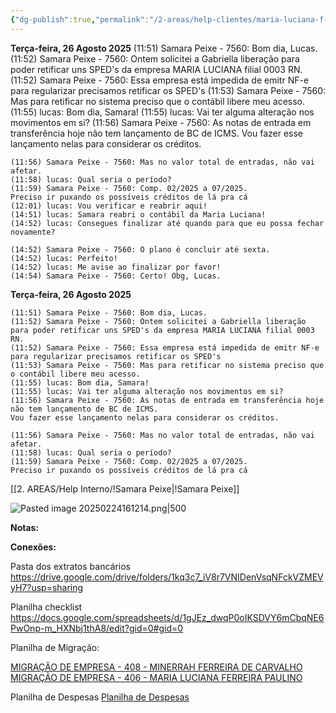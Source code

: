 ```yaml
---
{"dg-publish":true,"permalink":"/2-areas/help-clientes/maria-luciana-f-p-ltda-acrimax-406/","dgPassFrontmatter":true,"created":"2025-08-26T12:00:43.551-03:00","updated":"2025-08-26T14:55:35.970-03:00"}
---
```


**Terça-feira, 26 Agosto 2025**
	(11:51) Samara Peixe - 7560: Bom dia, Lucas.
	(11:52) Samara Peixe - 7560: Ontem solicitei a Gabriella liberação para poder retificar uns SPED's da empresa MARIA LUCIANA filial 0003 RN.
	(11:52) Samara Peixe - 7560: Essa empresa está impedida de emitr NF-e para regularizar precisamos retificar os SPED's
	(11:53) Samara Peixe - 7560: Mas para retificar no sistema preciso que o contábil libere meu acesso.
	(11:55) lucas: Bom dia, Samara!
	(11:55) lucas: Vai ter alguma alteração nos movimentos em si?
	(11:56) Samara Peixe - 7560: As notas de entrada em transferência hoje não tem lançamento de BC de ICMS.
	Vou fazer esse lançamento nelas para considerar os créditos.
	
	(11:56) Samara Peixe - 7560: Mas no valor total de entradas, não vai afetar.
	(11:58) lucas: Qual seria o período?
	(11:59) Samara Peixe - 7560: Comp. 02/2025 a 07/2025.
	Preciso ir puxando os possíveis créditos de lá pra cá
	(12:01) lucas: Vou verificar e reabrir aqui!
	(14:51) lucas: Samara reabri o contábil da Maria Luciana!
	(14:52) lucas: Consegues finalizar até quando para que eu possa fechar novamente?
	 
	(14:52) Samara Peixe - 7560: O plano é concluir até sexta.
	(14:52) lucas: Perfeito!  
	(14:52) lucas: Me avise ao finalizar por favor!
	(14:54) Samara Peixe - 7560: Certo! Obg, Lucas.

**Terça-feira, 26 Agosto 2025**
 
	(11:51) Samara Peixe - 7560: Bom dia, Lucas.
	(11:52) Samara Peixe - 7560: Ontem solicitei a Gabriella liberação para poder retificar uns SPED's da empresa MARIA LUCIANA filial 0003 RN.
	(11:52) Samara Peixe - 7560: Essa empresa está impedida de emitr NF-e para regularizar precisamos retificar os SPED's
	(11:53) Samara Peixe - 7560: Mas para retificar no sistema preciso que o contábil libere meu acesso.
	(11:55) lucas: Bom dia, Samara!
	(11:55) lucas: Vai ter alguma alteração nos movimentos em si?
	(11:56) Samara Peixe - 7560: As notas de entrada em transferência hoje não tem lançamento de BC de ICMS.
	Vou fazer esse lançamento nelas para considerar os créditos.
	
	(11:56) Samara Peixe - 7560: Mas no valor total de entradas, não vai afetar.
	(11:58) lucas: Qual seria o período?
	(11:59) Samara Peixe - 7560: Comp. 02/2025 a 07/2025.
	Preciso ir puxando os possíveis créditos de lá pra cá


[[2. AREAS/Help Interno/!Samara Peixe\|!Samara Peixe]]





![Pasted image 20250224161214.png|500](/img/user/4.%20ARQUIVOS/Pasted%20image%2020250224161214.png)

**Notas:** 



**Conexões:**


Pasta dos extratos bancários
https://drive.google.com/drive/folders/1kq3c7_iV8r7VNIDenVsqNFckVZMEVyH7?usp=sharing

Planilha checklist
https://docs.google.com/spreadsheets/d/1gJEz_dwqP0oIKSDVY6mCbqNE6PwOnp-m_HXNbj1thA8/edit?gid=0#gid=0

Planilha de Migração:

[MIGRAÇÃO DE EMPRESA - 408 - MINERRAH FERREIRA DE CARVALHO](obsidian://opengate?title=MIGRA%C3%87%C3%83O%20DE%20EMPRESA%20-%20408%20-%20MINERRAH%20FERREIRA%20DE%20CARVALHO&url=https%3A%2F%2Fdocs.google.com%2Fspreadsheets%2Fd%2F1EHfqKEBVmdvG4fBv1-cIiaQYySnTRpDGxwX68kSZN78%2Fedit%3Fgid%3D1978312704%23gid%3D1978312704)
[MIGRAÇÃO DE EMPRESA - 406 - MARIA LUCIANA FERREIRA PAULINO](obsidian://opengate?title=MIGRA%C3%87%C3%83O%20DE%20EMPRESA%20-%20406%20-%20MARIA%20LUCIANA%20FERREIRA%20PAULINO&url=https%3A%2F%2Fdocs.google.com%2Fspreadsheets%2Fd%2F1to9_PzW2AdTedFIxv5xqPAJDsdFMQVUkyTP_6kjak0Y%2Fedit%3Fgid%3D1978312704%23gid%3D1978312704)

Planilha de Despesas
[Planilha de Despesas](obsidian://opengate?title=Planilha%20de%20Despesas&url=https%3A%2F%2Fdocs.google.com%2Fspreadsheets%2Fd%2F1mRPnCAE_SfCcf7CdMn9ZJxWc3CswSPbxpGrgORIew74%2Fedit%3Fusp%3Dsharing)


